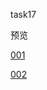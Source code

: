 task17

预览

[001](https:mhy-web.github.io/HomeWorks/进阶/task17/001.html)

[002](https:mhy-web.github.io/HomeWorks/进阶/task17/002.html)
